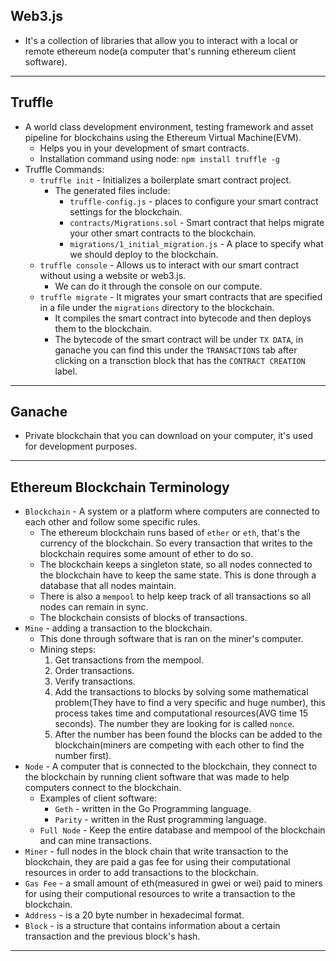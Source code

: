 ## Web3.js
- It's a collection of libraries that allow you to interact with a local or remote ethereum node(a computer that's running ethereum client software).
---

## Truffle
- A world class development environment, testing framework and asset pipeline for blockchains using the Ethereum Virtual Machine(EVM).
  - Helps you in your development of smart contracts.
  - Installation command using node: `npm install truffle -g`
- Truffle Commands:
  - `truffle init` - Initializes a boilerplate smart contract project.
    - The generated files include:
      - `truffle-config.js` - places to configure your smart contract settings for the blockchain.
      - `contracts/Migrations.sol` - Smart contract that helps migrate your other smart contracts to the blockchain. 
      - `migrations/1_initial_migration.js` - A place to specify what we should deploy to the blockchain.
  - `truffle console` - Allows us to interact with our smart contract without using a website or web3.js. 
    -  We can do it through the console on our compute.
   - `truffle migrate` - It migrates your smart contracts that are specified in a file under the `migrations` directory to the blockchain.
     - It compiles the smart contract into bytecode and then deploys them to the blockchain.
     - The bytecode of the smart contract will be under `TX DATA`, in ganache you can find this under the `TRANSACTIONS` tab after clicking on a transction block that has the `CONTRACT CREATION` label.
---

## Ganache
- Private blockchain that you can download on your computer, it's used for development purposes.
---

## Ethereum Blockchain Terminology
- `Blockchain` - A system or a platform where computers are connected to each other and follow some specific rules.
  - The ethereum blockchain runs based of  `ether` or `eth`, that's the currency of the blockchain. So every transaction that writes to the blockchain requires some amount of ether to do so.
  - The blockchain keeps a singleton state, so all nodes connected to the blockchain have to keep the same state. This is done through a database that all nodes maintain.
  - There is also a `mempool` to help keep track of all transactions so all nodes can remain in sync.
  - The blockchain consists of blocks of transactions.
- `Mine` - adding a transaction to the blockchain. 
  - This done through software that is ran on the miner's computer.
  - Mining steps:
    1. Get transactions from the mempool.
    2. Order transactions.
    3. Verify transactions.
    4. Add the transactions to blocks by solving some mathematical problem(They have to find a very specific and huge number), this process takes time and computational resources(AVG time 15 seconds). The number they are looking for is called `nonce`.
    5. After the number has been found the blocks can be added to the blockchain(miners are competing with each other to find the number first).
- `Node` - A computer that is connected to the blockchain, they connect to the blockchain by running client software that was made to help computers connect to the blockchain.
  - Examples of client software:
    - `Geth` - written in the Go Programming language.
    - `Parity` - written in the Rust programming language.
  - `Full Node` - Keep the entire database and mempool of the blockchain and can mine transactions.
- `Miner` - full nodes in the block chain that write transaction to the blockchain, they are paid a gas fee for using their computational resources in order to add transactions to the blockchain.
- `Gas Fee` - a small amount of eth(measured in gwei or wei) paid to miners for using their computional resources to write a transaction to the blockchain.
- `Address` - is a 20 byte number in hexadecimal format.
- `Block` - is a structure that contains information about a certain transaction and the previous block's hash.
---